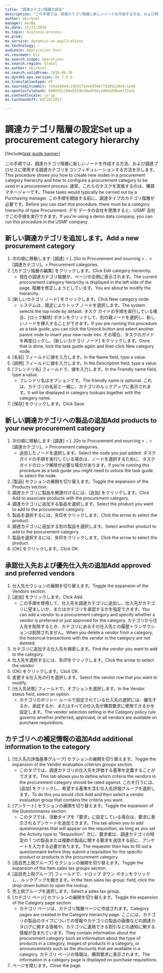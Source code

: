 ```yaml
--- 
title: "調達カテゴリ階層の設定"
description: "この手順では、調達カテゴリ階層に新しいノードを作成する方法、および調達プロセスに使用する調達カテゴリをコンフィギュレーションする方法を示します。"
author: mkirknel
manager: AnnBe
ms.date: 11/11/2016
ms.topic: business-process
ms.prod: 
ms.service: dynamics-ax-applications
ms.technology: 
audience: Application User
ms.reviewer: bis
ms.search.scope: Operations
ms.search.region: Global
ms.author: mkirknel
ms.search.validFrom: 2016-06-30
ms.dyn365.ops.version: AX 7.0.0
ms.translationtype: HT
ms.sourcegitcommit: 7e0a5d044133b917a3eb9386773205218e5c1b40
ms.openlocfilehash: b9897b1184e8159b20a45d4cedbba56baef31a3c
ms.contentlocale: ja-jp
ms.lasthandoff: 09/29/2017

---
```

# <a name="set-up-a-procurement-category-hierarchy"></a><span data-ttu-id="0f935-103">調達カテゴリ階層の設定</span><span class="sxs-lookup"><span data-stu-id="0f935-103">Set up a procurement category hierarchy</span></span>

[!include[task guide banner](../../includes/task-guide-banner.md)]

<span data-ttu-id="0f935-104">この手順では、調達カテゴリ階層に新しいノードを作成する方法、および調達プロセスに使用する調達カテゴリをコンフィギュレーションする方法を示します。</span><span class="sxs-lookup"><span data-stu-id="0f935-104">This procedure shows you how to create new nodes in a procurement category hierarchy and how to configure a procurement category to be used in a procurement process.</span></span> <span data-ttu-id="0f935-105">通常、これらのタスクを実施するのは、購買マネージャーです。</span><span class="sxs-lookup"><span data-stu-id="0f935-105">These tasks would typically be carried out by a Purchasing manager.</span></span> <span data-ttu-id="0f935-106">この手順を開始する前に、調達タイプのカテゴリ階層が必要です。</span><span class="sxs-lookup"><span data-stu-id="0f935-106">Before you can start this procedure, there must be a category hierarchy of type Procurement.</span></span> <span data-ttu-id="0f935-107">デモ データの会社を使用すると、USMF 会社でこの手順を実行できます。</span><span class="sxs-lookup"><span data-stu-id="0f935-107">If you're using a demo data company, you can run this procedure in the USMF company.</span></span>


## <a name="add-a-new-procurement-category"></a><span data-ttu-id="0f935-108">新しい調達カテゴリを追加します。</span><span class="sxs-lookup"><span data-stu-id="0f935-108">Add a new procurement category</span></span>
1. <span data-ttu-id="0f935-109">次の順に移動します: [調達] > [..]</span><span class="sxs-lookup"><span data-stu-id="0f935-109">Go to Procurement and sourcing > ..</span></span> <span data-ttu-id="0f935-110">> [調達カテゴリ]。</span><span class="sxs-lookup"><span data-stu-id="0f935-110">> Procurement categories.</span></span>
2. <span data-ttu-id="0f935-111">[カテゴリ階層の編集] をクリックします。</span><span class="sxs-lookup"><span data-stu-id="0f935-111">Click Edit category hierarchy.</span></span>
    * <span data-ttu-id="0f935-112">現在の調達カテゴリ階層が、ページの左側に表示されます。</span><span class="sxs-lookup"><span data-stu-id="0f935-112">The current procurement category hierarchy is displayed in the left side of the page.</span></span> <span data-ttu-id="0f935-113">階層を修正しようとしています。</span><span class="sxs-lookup"><span data-stu-id="0f935-113">You  are about to modify the hierarchy.</span></span>  
3. <span data-ttu-id="0f935-114">[新しいカテゴリ ノード] をクリックします。</span><span class="sxs-lookup"><span data-stu-id="0f935-114">Click New category node.</span></span>
    * <span data-ttu-id="0f935-115">システムは、既定によりトップ ノードを選択します。</span><span class="sxs-lookup"><span data-stu-id="0f935-115">The system selects the top node by default.</span></span> <span data-ttu-id="0f935-116">タスク ガイドの手順を実行している場合、[ロック解除] ボタンをクリックして、別の親ノードを選択し、新しいノードを挿入することができます。</span><span class="sxs-lookup"><span data-stu-id="0f935-116">If you are running this procedure as a task guide, you can click the Unlock button and select another parent node to insert your new node into.</span></span> <span data-ttu-id="0f935-117">その場合、タスクのガイドを再度ロックし、[新しいカテゴリ ノード] をクリックします。</span><span class="sxs-lookup"><span data-stu-id="0f935-117">Once that is done, lock the task guide again and then click New category node.</span></span>  
4. <span data-ttu-id="0f935-118">[名前] フィールドに値を入力します。</span><span class="sxs-lookup"><span data-stu-id="0f935-118">In the Name field, type a value.</span></span>
5. <span data-ttu-id="0f935-119">[説明] フィールドに値を入力します。</span><span class="sxs-lookup"><span data-stu-id="0f935-119">In the Description field, type a value.</span></span>
6. <span data-ttu-id="0f935-120">[フレンドリ名] フィールドで、値を入力します。</span><span class="sxs-lookup"><span data-stu-id="0f935-120">In the Friendly name field, type a value.</span></span>
    * <span data-ttu-id="0f935-121">フレンドリ名はオプションです。</span><span class="sxs-lookup"><span data-stu-id="0f935-121">The friendly name is optional.</span></span> <span data-ttu-id="0f935-122">これは、カテゴリの名前と一緒に、カテゴリのルックアップに表示されます。</span><span class="sxs-lookup"><span data-stu-id="0f935-122">It will be displayed in category lookups together with the category name.</span></span>  
7. <span data-ttu-id="0f935-123">[保存] をクリックします。</span><span class="sxs-lookup"><span data-stu-id="0f935-123">Click Save.</span></span>

## <a name="add-products-to-your-new-procurement-category"></a><span data-ttu-id="0f935-124">新しい調達カテゴリへの製品の追加</span><span class="sxs-lookup"><span data-stu-id="0f935-124">Add products to your new procurement category</span></span>
1. <span data-ttu-id="0f935-125">次の順に移動します: [調達] > [..]</span><span class="sxs-lookup"><span data-stu-id="0f935-125">Go to Procurement and sourcing > ..</span></span> <span data-ttu-id="0f935-126">> [調達カテゴリ]。</span><span class="sxs-lookup"><span data-stu-id="0f935-126">> Procurement categories.</span></span>
    * <span data-ttu-id="0f935-127">追加したノードを選択します。</span><span class="sxs-lookup"><span data-stu-id="0f935-127">Select the node you just added.</span></span> <span data-ttu-id="0f935-128">タスク ガイドの手順を実行している場合は、ノードを選択するために、タスク ガイドのロック解除が必要な場合があります。</span><span class="sxs-lookup"><span data-stu-id="0f935-128">If you’re running this procedure as a task guide you might need to unlock the task guide to select the node.</span></span>  
2. <span data-ttu-id="0f935-129">[製品] セクションの展開を切り替えます。</span><span class="sxs-lookup"><span data-stu-id="0f935-129">Toggle the expansion of the Products section.</span></span>
3. <span data-ttu-id="0f935-130">調達カテゴリに製品を関連付けるには、[追加] をクリックします。</span><span class="sxs-lookup"><span data-stu-id="0f935-130">Click Add to associate products with the procurement category.</span></span>
4. <span data-ttu-id="0f935-131">調達カテゴリに追加する製品を選択します。</span><span class="sxs-lookup"><span data-stu-id="0f935-131">Select the product you want to add to the procurement category.</span></span>
5. <span data-ttu-id="0f935-132">製品を選択するには、矢印をクリックします。</span><span class="sxs-lookup"><span data-stu-id="0f935-132">Click the arrow to select the product.</span></span>
6. <span data-ttu-id="0f935-133">調達カテゴリに追加する別の製品を選択します。</span><span class="sxs-lookup"><span data-stu-id="0f935-133">Select another product to add to the procurement category.</span></span>
7. <span data-ttu-id="0f935-134">製品を選択するには、矢印をクリックします。</span><span class="sxs-lookup"><span data-stu-id="0f935-134">Click the arrow to select the product.</span></span>
8. <span data-ttu-id="0f935-135">[OK] をクリックします。</span><span class="sxs-lookup"><span data-stu-id="0f935-135">Click OK.</span></span>

## <a name="add-approved-and-preferred-vendors"></a><span data-ttu-id="0f935-136">承認仕入先および優先仕入先の追加</span><span class="sxs-lookup"><span data-stu-id="0f935-136">Add approved and preferred vendors</span></span>
1. <span data-ttu-id="0f935-137">仕入先セクションの展開を切り替えます。</span><span class="sxs-lookup"><span data-stu-id="0f935-137">Toggle the expansion of the Vendors section.</span></span>
2. <span data-ttu-id="0f935-138">[追加] をクリックします。</span><span class="sxs-lookup"><span data-stu-id="0f935-138">Click Add.</span></span>
    * <span data-ttu-id="0f935-139">この手順を使用して、仕入先を調達カテゴリに追加し、仕入先がカテゴリに望ましいか、またはカテゴリを承認するかを指定できます。</span><span class="sxs-lookup"><span data-stu-id="0f935-139">You can add a vendor to a procurement category and specify whether a vendor is preferred or just approved for the category.</span></span> <span data-ttu-id="0f935-140">カテゴリから仕入先を削除するとき、カテゴリにあるその仕入先との履歴トランザクションは削除されません。</span><span class="sxs-lookup"><span data-stu-id="0f935-140">When you delete a vendor from a category, the historical transactions with the vendor in the category are not deleted.</span></span>   
3. <span data-ttu-id="0f935-141">カテゴリに追加する仕入先を検索します。</span><span class="sxs-lookup"><span data-stu-id="0f935-141">Find the vendor you want to add to the category.</span></span>
4. <span data-ttu-id="0f935-142">仕入先を選択するには、矢印をクリックします。</span><span class="sxs-lookup"><span data-stu-id="0f935-142">Click the arrow to select the vendor.</span></span>
5. <span data-ttu-id="0f935-143">[OK] をクリックします。</span><span class="sxs-lookup"><span data-stu-id="0f935-143">Click OK.</span></span>
6. <span data-ttu-id="0f935-144">変更する仕入先の行を選択します。</span><span class="sxs-lookup"><span data-stu-id="0f935-144">Select the vendor row that you want to modify.</span></span>
7. <span data-ttu-id="0f935-145">[仕入先状態] フィールドで、オプションを選択します。</span><span class="sxs-lookup"><span data-stu-id="0f935-145">In the Vendor status field, select an option.</span></span>
    * <span data-ttu-id="0f935-146">カテゴリのポリシー ルールで設定されている仕入先の選択には、優先するか、承認するか、またはすべての仕入先が購買要求に使用できるかを設定します。</span><span class="sxs-lookup"><span data-stu-id="0f935-146">The vendor selection setting in the Category policy rule governs whether preferred, approved, or all vendors are available on purchase requisitions.</span></span>   

## <a name="add-additional-information-to-the-category"></a><span data-ttu-id="0f935-147">カテゴリへの補足情報の追加</span><span class="sxs-lookup"><span data-stu-id="0f935-147">Add additional information to the category</span></span>
1. <span data-ttu-id="0f935-148">[仕入先の評価基準グループ] セクションの展開を切り替えます。</span><span class="sxs-lookup"><span data-stu-id="0f935-148">Toggle the expansion of the Vendor evaluation criterion groups section.</span></span>
    * <span data-ttu-id="0f935-149">このタブでは、調達カテゴリの仕入先を評価する基準を定義することができます。</span><span class="sxs-lookup"><span data-stu-id="0f935-149">This tab allows you to define which criteria the vendors in the procurement category should be rated against.</span></span> <span data-ttu-id="0f935-150">これを行うには、[追加] をクリックし、希望する基準を含む仕入先評価グループを選択します。</span><span class="sxs-lookup"><span data-stu-id="0f935-150">To do this you would click Add and then select a vendor evaluation group that contains the criteria you want.</span></span>  
2. <span data-ttu-id="0f935-151">[アンケート] セクションの展開を切り替えます。</span><span class="sxs-lookup"><span data-stu-id="0f935-151">Toggle the expansion of the Questionnaires section.</span></span>
    * <span data-ttu-id="0f935-152">このタブでは、活動タイプを「要求」に設定している場合は、要求に表示されるアンケートを追加できます。</span><span class="sxs-lookup"><span data-stu-id="0f935-152">This tab allows you to add questionnaires that will appear on the requisition, as long as you set the Activity type to "Requisition".</span></span> <span data-ttu-id="0f935-153">次に、要求者は、調達カテゴリの特定の 1 つの製品または複数の製品に関する要求を送信する前に、アンケートを入力する必要があります。</span><span class="sxs-lookup"><span data-stu-id="0f935-153">The requester then has to fill out a questionnaire before they submit a requisition for the specific product or products in the procurement category.</span></span>  
3. <span data-ttu-id="0f935-154">[品目売上税グループ] セクションの展開を切り替えます。</span><span class="sxs-lookup"><span data-stu-id="0f935-154">Toggle the expansion of the Item sales tax groups section.</span></span>
4. <span data-ttu-id="0f935-155">[品目売上税グループ] フィールドで、ドロップ ダウン ボタンをクリックし、ルックアップを開きます。</span><span class="sxs-lookup"><span data-stu-id="0f935-155">In the Item sales tax group: field, click the drop-down button to open the lookup.</span></span>
5. <span data-ttu-id="0f935-156">売上税グループを選択します。</span><span class="sxs-lookup"><span data-stu-id="0f935-156">Select a sales tax group.</span></span>
6. <span data-ttu-id="0f935-157">[カテゴリ ページ] セクションの展開を切り替えます。</span><span class="sxs-lookup"><span data-stu-id="0f935-157">Toggle the expansion of the Category page section.</span></span>
    * <span data-ttu-id="0f935-158">カテゴリ ページは、カテゴリ階層ページに作成されます。</span><span class="sxs-lookup"><span data-stu-id="0f935-158">Category pages are created in the Category hierarchy page.</span></span> <span data-ttu-id="0f935-159">ここには、カテゴリの製品のタイプについての情報やカテゴリの製品の画像などの調達カタログに関する情報や、カテゴリに適用できる割引などの通知に関する情報が含まれています。</span><span class="sxs-lookup"><span data-stu-id="0f935-159">They contain information about the procurement category such as information about the type of products in a category, images of products in a category, or announcements such as the discounts that are available in a category.</span></span> <span data-ttu-id="0f935-160">カテゴリ ページの情報は、購買要求に表示されます。</span><span class="sxs-lookup"><span data-stu-id="0f935-160">The information in a category page is displayed on purchase requisitions.</span></span>  
7. <span data-ttu-id="0f935-161">ページを閉じます。</span><span class="sxs-lookup"><span data-stu-id="0f935-161">Close the page.</span></span>


